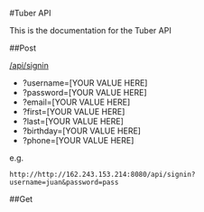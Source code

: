 #Tuber API

This is the documentation for the Tuber API

##Post

[/api/signin](http://example.com/)

- ?username=[YOUR VALUE HERE]
- ?password=[YOUR VALUE HERE]
- ?email=[YOUR VALUE HERE]
- ?first=[YOUR VALUE HERE]
- ?last=[YOUR VALUE HERE]
- ?birthday=[YOUR VALUE HERE]
- ?phone=[YOUR VALUE HERE]

e.g.

`http://http://162.243.153.214:8080/api/signin?username=juan&password=pass`

##Get